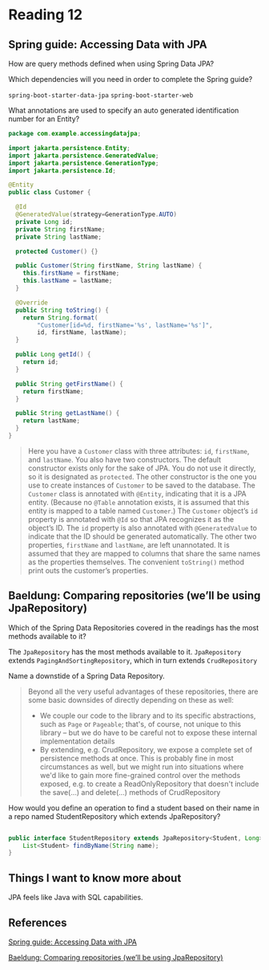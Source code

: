 # Reading 12

## Spring guide: Accessing Data with JPA

How are query methods defined when using Spring Data JPA?

Which dependencies will you need in order to complete the Spring guide?

`spring-boot-starter-data-jpa`
`spring-boot-starter-web`

What annotations are used to specify an auto generated identification number for an Entity?

```java
package com.example.accessingdatajpa;

import jakarta.persistence.Entity;
import jakarta.persistence.GeneratedValue;
import jakarta.persistence.GenerationType;
import jakarta.persistence.Id;

@Entity
public class Customer {

  @Id
  @GeneratedValue(strategy=GenerationType.AUTO)
  private Long id;
  private String firstName;
  private String lastName;

  protected Customer() {}

  public Customer(String firstName, String lastName) {
    this.firstName = firstName;
    this.lastName = lastName;
  }

  @Override
  public String toString() {
    return String.format(
        "Customer[id=%d, firstName='%s', lastName='%s']",
        id, firstName, lastName);
  }

  public Long getId() {
    return id;
  }

  public String getFirstName() {
    return firstName;
  }

  public String getLastName() {
    return lastName;
  }
}
```

> Here you have a `Customer` class with three attributes: `id`, `firstName`, and `lastName`. You also have two constructors. The default constructor exists only for the sake of JPA. You do not use it directly, so it is designated as `protected`. The other constructor is the one you use to create instances of `Customer` to be saved to the database.
> The `Customer` class is annotated with `@Entity`, indicating that it is a JPA entity. (Because no `@Table` annotation exists, it is assumed that this entity is mapped to a table named `Customer`.)
> The `Customer` object’s `id` property is annotated with `@Id` so that JPA recognizes it as the object’s ID. The `id` property is also annotated with `@GeneratedValue` to indicate that the ID should be generated automatically.
> The other two properties, `firstName` and `lastName`, are left unannotated. It is assumed that they are mapped to columns that share the same names as the properties themselves.
>The convenient `toString()` method print outs the customer’s properties.

## Baeldung: Comparing repositories (we’ll be using JpaRepository)

Which of the Spring Data Repositories covered in the readings has the most methods available to it?

The `JpaRepository` has the most methods available to it. `JpaRepository` extends `PagingAndSortingRepository`, which in turn extends `CrudRepository`

Name a downstide of a Spring Data Repository.

> Beyond all the very useful advantages of these repositories, there are some basic downsides of directly depending on these as well:
> * We couple our code to the library and to its specific abstractions, such as `Page` or `Pageable`; that's, of course, not unique to this library – but we do have to be careful not to expose these internal implementation details
> * By extending, e.g. CrudRepository, we expose a complete set of persistence methods at once. This is probably fine in most circumstances as well, but we might run into situations where we'd like to gain more fine-grained control over the methods exposed, e.g. to create a ReadOnlyRepository that doesn't include the save(…) and delete(…) methods of CrudRepository

How would you define an operation to find a student based on their name in a repo named StudentRepository which extends JpaRepository?

```java

public interface StudentRepository extends JpaRepository<Student, Long> {
    List<Student> findByName(String name);
}
```

## Things I want to know more about

JPA feels like Java with SQL capabilities.

## References

[Spring guide: Accessing Data with JPA](https://spring.io/guides/gs/accessing-data-jpa/)

[Baeldung: Comparing repositories (we’ll be using JpaRepository)](https://www.baeldung.com/spring-data-repositories)